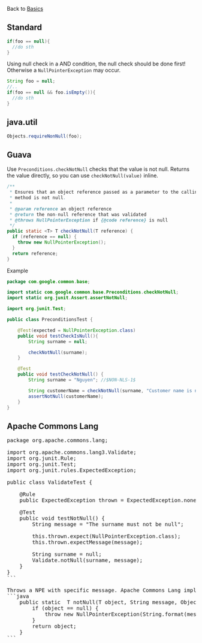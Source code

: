 Back to [Basics](index.md)

## Standard

```java
if(foo == null){
  //do sth
}
```

Using null check in a AND condition, the null check should be done first! Otherwise a `NullPointerException` may occur.
```java
String foo = null;
//..
if(foo == null && foo.isEmpty()){
  //do sth
}
```

## java.util

```java
Objects.requireNonNull(foo);
```

## Guava

Use `Preconditions.checkNotNull` checks that the value is not null. Returns the value directly, so you can use `checkNotNull(value)` inline.
```java
/**
 * Ensures that an object reference passed as a parameter to the calling
 * method is not null.
 *
 * @param reference an object reference
 * @return the non-null reference that was validated
 * @throws NullPointerException if {@code reference} is null
 */
public static <T> T checkNotNull(T reference) {
  if (reference == null) {
    throw new NullPointerException();
  }
  return reference;
}
```

Example
```java
package com.google.common.base;

import static com.google.common.base.Preconditions.checkNotNull;
import static org.junit.Assert.assertNotNull;

import org.junit.Test;

public class PreconditionsTest {

	@Test(expected = NullPointerException.class)
	public void testCheckIsNull(){
		String surname = null;

		checkNotNull(surname);		
	}

	@Test
	public void testCheckNotNull() {
		String surname = "Nguyen"; //$NON-NLS-1$

		String customerName = checkNotNull(surname, "Customer name is needed."); //$NON-NLS-1$
		assertNotNull(customerName);
	}
}
```

## Apache Commons Lang

<pre class="brush: java; toolbar: false; highlight:[21]">
package org.apache.commons.lang;

import org.apache.commons.lang3.Validate;
import org.junit.Rule;
import org.junit.Test;
import org.junit.rules.ExpectedException;

public class ValidateTest {

	@Rule
	public ExpectedException thrown = ExpectedException.none();

	@Test
	public void testNotNull() {
		String message = "The surname must not be null";

		this.thrown.expect(NullPointerException.class);
		this.thrown.expectMessage(message);

		String surname = null;
		Validate.notNull(surname, message);
	}
}
```

Throws a NPE with specific message. Apache Commons Lang implementation:
```java
    public static <T> T notNull(T object, String message, Object... values) {
        if (object == null) {
            throw new NullPointerException(String.format(message, values));
        }
        return object;
    }
```
